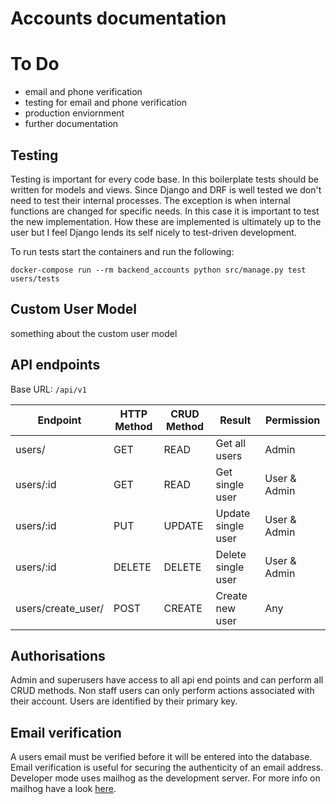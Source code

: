 # Accounts documentation

# To Do
 - email and phone verification
 - testing for email and phone verification
 - production enviornment
 - further documentation

## Testing
Testing is important for every code base. In this boilerplate tests should be written for models and views. Since Django
and DRF is well tested we don't need to test their internal processes. The exception is when internal functions are
changed for specific needs. In this case it is important to test the new implementation. How these are implemented is 
ultimately up to the user but I feel Django lends its self nicely to test-driven development. 

To run tests start the containers and run the following:
```
docker-compose run --rm backend_accounts python src/manage.py test users/tests
```

## Custom User Model
something about the custom user model

## API endpoints
Base URL: `/api/v1`

|Endpoint          |HTTP Method | CRUD Method  | Result             | Permission      |
|------------------|------------|--------------|--------------------|-----------------|
|users/            | GET        | READ         | Get all users      | Admin           |
|users/:id         | GET        | READ         | Get single user    | User & Admin    |
|users/:id         | PUT        | UPDATE       | Update single user | User & Admin    |
|users/:id         | DELETE     | DELETE       | Delete single user | User & Admin    |
|users/create_user/|POST        | CREATE       | Create new user    | Any             |

## Authorisations
Admin and superusers have access to all api end points and can perform all CRUD methods. Non staff users can only perform
actions associated with their account. Users are identified by their primary key. 

## Email verification

A users email must be verified before it will be entered into the database. Email verification is useful for securing the
authenticity of an email address. Developer mode uses mailhog as the development server. For more info on mailhog have 
a look [here](https://github.com/mailhog/MailHog). 
